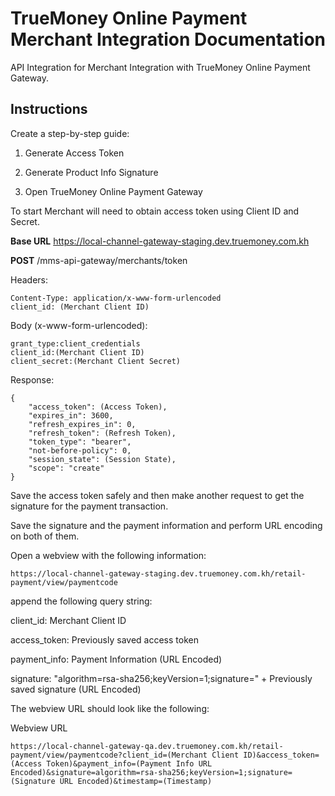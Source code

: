 # TrueMoney Online Payment Merchant Integration Documentation

API Integration for Merchant Integration with TrueMoney Online Payment Gateway.


## Instructions

Create a step-by-step guide:

1.  Generate Access Token
    
2.  Generate Product Info Signature
    
3.  Open TrueMoney Online Payment Gateway


To start Merchant will need to obtain access token using Client ID and Secret.

**Base URL** https://local-channel-gateway-staging.dev.truemoney.com.kh

**POST** /mms-api-gateway/merchants/token


Headers:

```
Content-Type: application/x-www-form-urlencoded
client_id: (Merchant Client ID)
```

Body (x-www-form-urlencoded):

```
grant_type:client_credentials
client_id:(Merchant Client ID)
client_secret:(Merchant Client Secret)
```
Response:

```
{
    "access_token": (Access Token),
    "expires_in": 3600,
    "refresh_expires_in": 0,
    "refresh_token": (Refresh Token),
    "token_type": "bearer",
    "not-before-policy": 0,
    "session_state": (Session State),
    "scope": "create"
}
```
Save the access token safely and then make another request to get the signature for the payment transaction.


Save the signature and the payment information and perform URL encoding on both of them.

Open a webview with the following information:

`https://local-channel-gateway-staging.dev.truemoney.com.kh/retail-payment/view/paymentcode`

append the following query string:

client_id: Merchant Client ID

access_token: Previously saved access token

payment_info: Payment Information (URL Encoded)

signature: "algorithm=rsa-sha256;keyVersion=1;signature=" + Previously saved signature (URL Encoded)

The webview URL should look like the following:

Webview URL

```
https://local-channel-gateway-qa.dev.truemoney.com.kh/retail-payment/view/paymentcode?client_id=(Merchant Client ID)&access_token=(Access Token)&payment_info=(Payment Info URL Encoded)&signature=algorithm=rsa-sha256;keyVersion=1;signature=(Signature URL Encoded)&timestamp=(Timestamp)
```
